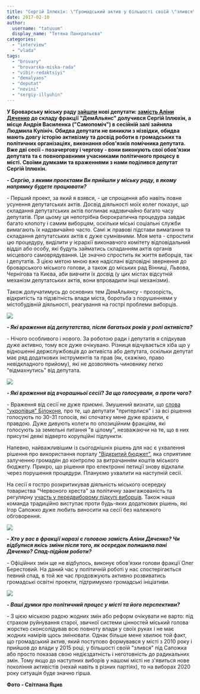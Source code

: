 ```yaml
---
title: "Сергій Іллюхін: \"Громадський актив у більшості своїй \"злився\" під Сапожка або показав свою недієздатність\""
date: 2017-02-10
author: 
  username: "tatuuum"
  display_name: "Тетяна Панкратьєва"
categories: 
  - "interview"
  - "vlada"
tags: 
  - "brovary"
  - "brovarska-miska-rada"
  - "vibir-redaktsiyi"
  - "demalyans"
  - "deputat"
  - "novini"
  - "sergiy-illyuhin"
---
```


**У Броварську міську раду [зайшли](https://mpz.brovary.org/sergij-illyuhin-ta-lyudmyla-kulinich-staly-deputatamy-brovarskoyi-miskrady-foto/) нові депутати: [замість Аліни Дяченко](https://mpz.brovary.org/andrij-vasylenko-alina-dyachenko-bilshe-ne-deputaty/) до складу фракції "ДемАльянс" долучився Сергій Іллюхін, а місце Андрія Василенка ("Самопоміч") в сесійній залі зайняла Людмила Кулініч. Обидва депутати не виникли з нізвідки, обидва мають довгу історію активізму та досвід роботи в громадських та політичних організаціях, виконання обов'язків помічника депутата. Вже дві сесії - позачергову і чергову - вони виконують свої обов'язки депутата та є повноправними учасниками політичного процесу в місті. Своїми думками та враженнями з нами поділився депутат Сергій Іллюхін.**

_**\- Сергію, з якими проектами Ви прийшли у міську раду, в якому напрямку будете працювати?**_

\- Перший проект, за який я взявся, - це спрощення або навіть повне усунення депутатських актів. Досвід діяльності моїх колег показує, що складання депутатських актів поглинає надзвичайно багато часу депутатів. При цьому ця непотрібна бюрократична процедура завдає багато клопоту і самим виборцям, оскільки міські соціальні служби вимагають їх надзвичайно часто. Самі ж правові підстави вимагання та складання депутатських актів є дуже сумнівними. Моя мета - спростити цю процедуру, виділити у ієрархії виконавчого комітету відповідальний відділ або особу, які будуть займатись складанням актів органів місцевого самоврядування. Це значно спростить як життя виборців, так і депутатів. З цією метою мною вже надіслані відповідні звернення до броварського міського голови, а також до міських рад Вінниці, Львова, Чернігова та Києва, аби вивчити їх досвід (у цих містах відсутній механізм депутатських актів, вони впровадили інші механізми).

Також долучатимусь до основних тем ДемАльянсу - прозорість, відкритість та підзвітність влади міста, боротьба з порушеннями у містобудівній діяльності, реагування на гострі проблеми виборців.

[![](https://mpz.brovary.org/wp-content/uploads/2017/02/Segrij-Illyuhin-1.jpg)](https://mpz.brovary.org/wp-content/uploads/2017/02/Segrij-Illyuhin-1.jpg)

_**\- Які враження від депутатства, після багатьох років у ролі активіста?**_

\- Нічого особливого і нового. За роботою ради і депутатів я слідкував дуже активно, тому все дуже очікувано. Різниця відчувається хіба що у відношенні держслужбовців до активіста або депутата, оскільки депутат має ряд додаткових інструментів та прав (як, скажімо, право невідкладного прийому), які не дозволяють чиновнику легко "відмахнутись" від депутата.

[![](https://mpz.brovary.org/wp-content/uploads/2017/02/Segrij-Illyuhin-2.jpg)](https://mpz.brovary.org/wp-content/uploads/2017/02/Segrij-Illyuhin-2.jpg)

_**\- Які враження від вчорашньої сесії? За що голосували, а проти чого?**_

\- Враження від сесії не дуже приємні. Змушений визнати, що [слова "укропівця" Білоконя](https://mpz.brovary.org/yak-brovarski-ukropivtsi-zvituvaly/), про те, що депутати "притерлися" і за всі рішення голосують по 30-31 голосів, які спочатку мене дуже вразили, є правдою. Дуже дивують колеги по опозиційним фракціям, які голосують за земельні питання "в цілому", незважаючи на те, що в них присутні деякі відверто корупційні підпункти.

Напевно, найважливішим із сьогоднішніх рішень для нас є ухвалення рішення про використання порталу ["Відкритий бюджет"](https://mpz.brovary.org/brovary-pidklyuchayutsya-portalu-vidkrytyj-byudzhet-deputaty-progolosuvaly-za/), яка сприятиме залученню громадян до контролю за витрачанням коштів міського бюджету. Прикро, що рішення про електронні петиції знову відклали через порушення процедури. Плануємо ухвалити на наступній сесії.

На сесії я гостро розкритикував діяльність міського осередку товариства "Червоного хреста" за політичну заангажованість та регулярну [участь у передвиборому підкупі виборців](https://mpz.brovary.org/fedorenko-rozpochav-peredviborchu-rozdachu-produktovih-naboriv-video/). Також наша команда традиційно виступає проти будь-яких додаткових рішень, які Ігор Сапожко дуже любить виносити на сесії без належного обговорення.

[![](https://mpz.brovary.org/wp-content/uploads/2017/02/Segrij-Illyuhin-4.jpg)](https://mpz.brovary.org/wp-content/uploads/2017/02/Segrij-Illyuhin-4.jpg)

_**\- Хто у вас в фракції наразі є головою замість Аліни Дяченко? Чи відбулися якісь зміни після того, як осередок полишила пані Дяченко? Спад-підйом роботи?**_

\- Офіційних змін ще не відбулось, виконує обов'язки голови фракції Олег Берестовий. На даний час у політичній роботі у нас спостерігається певний спад, в той же час продовжують активно розвиватись громадські освітні проекти, підтримуємо громадські ініціативи.

[![](https://mpz.brovary.org/wp-content/uploads/2017/02/Segrij-Illyuhin-3.jpg)](https://mpz.brovary.org/wp-content/uploads/2017/02/Segrij-Illyuhin-3.jpg)

_**\- Ваші думки про політичний процес у місті та його перспективи?**_

\- З цією міською радою жодних змін або реформ очікувати не варто: під страхом руйнування старої, звичної системи цінностей міський голова жорстко сконсолідував всю повноту влади у своїх руках і не має жодних намірів щось змінювати. Однак більше мене хвилює той факт, що громадський актив, який поступово формувався у місті з 2010 року і прийшов до влади у 2015 році, у більшості своїй "злився" під Сапожка або просто показав свою недієздатність і неготовність до радикальних змін. Тому якщо до наступних виборів у нашомі місті не з'явиться нове покоління активістів (нехай навіть в різних партіях), то на виборах 2020 року ситуація буде значно гірша.

**Фото - Світлана Яцив**
